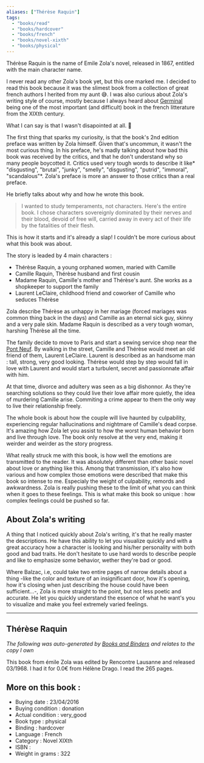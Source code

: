```yaml
---
aliases: ["Thérèse Raquin"] 
tags: 
  - "books/read" 
  - "books/hardcover" 
  - "books/french"
  - "books/novel-xixth"
  - "books/physical"
---
```


Thérèse Raquin is the name of Emile Zola's novel, released in 1867, entitled with the main character name. 

I never read any other Zola's book yet, but this one marked me. I decided to read this book because it was the slimest book from a collection of great french authors I herited from my aunt 😅. I was also curious about Zola's writing style of course, mostly because I always heard about [Germinal](Germinal%20-%20Emile%20Zola.md) being one of the most important (and difficult) book in the french litterature from the XIXth century. 

What I can say is that I wasn't disapointed at all. 🤯

The first thing that sparks my curiosity, is that the book's 2nd edition preface was written by Zola himself. Given that's uncommun, it wasn't the most curious thing. In his preface, he's madly talking about how bad this book was received by the critics, and that he don't understand why so many people boycotted it. Critics used very tough words to describe it like* "disgusting", "brutal", "junky", "smelly", "disgusting", "putrid", "immoral", "scandalous"*. Zola's preface is more an answer to those critics than a real preface. 

He briefly talks about why and how he wrote this book.
> I wanted to study temperaments, not characters. Here's the entire book. I chose characters sovereignly dominated by their nerves and their blood, devoid of free will, carried away in every act of their life by the fatalities of their flesh.

This is how it starts and it's already a slap! I couldn't be more curious about what this book was about. 

The story is leaded by 4 main characters :
- Thérèse Raquin, a young orphaned women, maried with Camille
- Camille Raquin, Thérèse husband and first cousin
- Madame Raquin, Camille's mother and Thérèse's aunt. She works as a shopkeeper to support the family
- Laurent LeClaire, childhood friend and coworker of Camille who seduces Thérèse

Zola describe Thérèse as unhappy in her mariage (forced mariages was common thing back in the days) and Camille as an eternal sick guy, skinny and a very pale skin. Madame Raquin is described as a very tough woman, harshing Thérèse all the time. 

The family decide to move to Paris and start a sewing service shop near the [Pont Neuf](Bridges.md). By walking in the street, Camille and Thérèse would meet an old friend of them, Laurent LeClaire. Laurent is described as an handsome man : tall, strong, very good looking. Thérèse would step by step would fall in love with Laurent and would start a turbulent, secret and passionnate affair with him. 

At that time, divorce and adultery was seen as a big dishonnor. As they're searching solutions so they could live their love affair more quietly, the idea of murdering Camille arise. Commiting a crime appear to them the only way to live their relationship freely. 

The whole book is about how the couple will live haunted by culpability, experiencing regular hallucinations and nightmare of Camille's dead corpse. It's amazing how Zola let you assist to how the worst human behavior born and live through love. The book only resolve at the very end, making it weirder and weirder as the story progress.

What really struck me with this book, is how well the emotions are transmitted to the reader. It was absolutely different than other basic novel about love or anything like this. Among that transmission, it's also how various and how complex those emotions were described that make this book so intense to me. Especialy the weight of culpability, remords and awkwardness. Zola is really pushing these to the limit of what you can think when it goes to these feelings. This is what make this book so unique : how complex feelings could be pushed so far.  

## About Zola's writing

A thing that I noticed quickly about Zola's writing, it's that he really master the descriptions. He have this ability to let you visualize quickly and with a great accuracy how a character is looking and his/her personality with both good and bad traits. He don't hesitate to use hard words to describe people and like to emphasize some behavior, wether they're bad or good. 

Where Balzac, i.e, could take two entire pages of narrow details about a thing -like the color and texture of an insignificant door, how it's opening, how it's closing when just describing the house could have been sufficient...-, Zola is more straight to the point, but not less poetic and accurate. He let you quickly understand the essence of what he want's you to visualize and make you feel extremely varied feelings. 

---
## Thérèse Raquin
_The following was auto-generated by [Books and Binders](Books%20and%20Binders.md) and relates to the copy I own_

This book from émile Zola was edited by Rencontre Lausanne and released 03/1968. I had it for 0.0€ from Hélène Drago. I read the 265 pages.

## More on this book :
- Buying date : 23/04/2016
- Buying condition : donation
- Actual condition : very_good
- Book type : physical
- Binding : hardcover
- Language : French
- Category : Novel XIXth
- ISBN : 
- Weight in grams : 322
